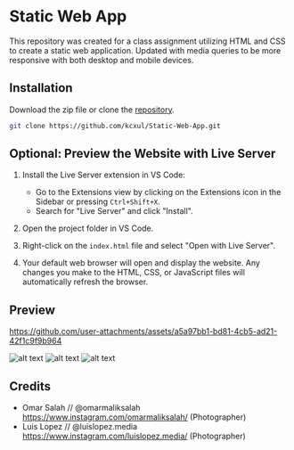 # Static Web App

This repository was created for a class assignment utilizing HTML and CSS to create a static web application. Updated with media queries to be more responsive with both desktop and mobile devices.

## Installation

Download the zip file or clone the [repository](https://github.com/kcxul/Static-Web-App.git).

```sh
git clone https://github.com/kcxul/Static-Web-App.git
```

## Optional: Preview the Website with Live Server

1. Install the Live Server extension in VS Code:
    - Go to the Extensions view by clicking on the Extensions icon in the Sidebar or pressing `Ctrl+Shift+X`.
    - Search for "Live Server" and click "Install".

2. Open the project folder in VS Code.

3. Right-click on the `index.html` file and select "Open with Live Server".

4. Your default web browser will open and display the website. Any changes you make to the HTML, CSS, or JavaScript files will automatically refresh the browser.

## Preview 

https://github.com/user-attachments/assets/a5a97bb1-bd81-4cb5-ad21-42f1c9f9b964

![alt text](https://github.com/kcxul/Static-Web-App/blob/main/images/Home.png)
![alt text](https://github.com/kcxul/Static-Web-App/blob/main/images/About.png)
![alt text](https://github.com/kcxul/Static-Web-App/blob/main/images/Careers.png)



## Credits
- Omar Salah // @omarmaliksalah https://www.instagram.com/omarmaliksalah/ (Photographer)
- Luis Lopez // @luislopez.media https://www.instagram.com/luislopez.media/ (Photographer)





